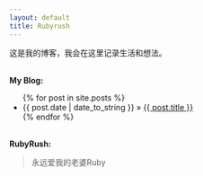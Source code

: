 ```yaml
---
layout: default
title: Rubyrush
---
```


这是我的博客，我会在这里记录生活和想法。


<p><br /><b>My Blog:</b></p>
  <ul class="posts">
    {% for post in site.posts %}
      <li><span>{{ post.date | date_to_string }}</span> &raquo; <a href="{{ post.url }}">{{ post.title }}</a></li>
    {% endfor %}
  </ul>


<p><br /><b>RubyRush:</b></p>

<blockquote>
永远爱我的老婆Ruby
</blockquote>

[oss]:http://en.wikipedia.org/wiki/Open_source
